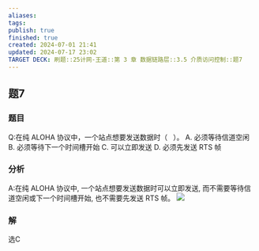 ```yaml
---
aliases: 
tags: 
publish: true
finished: true
created: 2024-07-01 21:41
updated: 2024-07-17 23:02
TARGET DECK: 刷题::25计网-王道::第 3 章 数据链路层::3.5 介质访问控制::题7
---
```


## 题7
### 题目
Q:在纯 ALOHA 协议中，一个站点想要发送数据时（ $\;$ ）。
A. 必须等待信道空闲 B. 必须等待下一个时间槽开始
C. 可以立即发送 D. 必须先发送 RTS 帧
### 分析
A:在纯 ALOHA 协议中, 一个站点想要发送数据时可以立即发送, 而不需要等待信道空闲或下一个时间槽开始, 也不需要先发送 RTS 帧。
![](https://img.hwenyi.live/202407172302707.webp)
### 解
选C
<!--ID: 1721236961024-->


